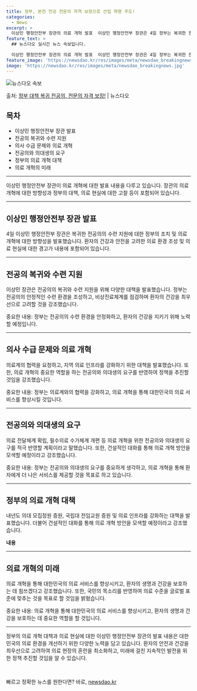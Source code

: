 ```yaml
---
title: 정부, 본전 전공 전문의 자격 보장으로 산업 혁명 주도!
categories:
  - News
excerpt: >
  이상민 행정안전부 장관의 의료 개혁 발표  이상민 행정안전부 장관은 4일 정부는 복귀한 전공의가 정상적으로 …
feature_text: >
  ## 뉴스다오 실시간 뉴스 속보입니다.

  이상민 행정안전부 장관의 의료 개혁 발표  이상민 행정안전부 장관은 4일 정부는 복귀한 전공의가 정상적으로 …
feature_image: 'https://newsdao.kr/res/images/meta/newsdao_breakingnews.jpg'
image: 'https://newsdao.kr/res/images/meta/newsdao_breakingnews.jpg'
---
```


![뉴스다오 속보](https://newsdao.kr/res/images/meta/newsdao_breakingnews.jpg)

<p>출처: <a href="https://newsdao.kr/4594" rel="dofollow">정부 대책 복귀 전공의, 전문의 자격 보장!</a> | 뉴스다오</p>

<h2 data-ke-size="size26">목차</h2>
<ul>
    <li>이상민 행정안전부 장관 발표</li>
    <li>전공의 복귀와 수련 지원</li>
    <li>의사 수급 문제와 의료 개혁</li>
    <li>전공의와 의대생의 요구</li>
    <li>정부의 의료 개혁 대책</li>
    <li>의료 개혁의 미래</li>
</ul>
<hr>
<p data-ke-size="size16">이상민 행정안전부 장관이 의료 개혁에 대한 발표 내용을 다루고 있습니다. 장관의 의료 개혁에 대한 방향성과 정부의 대책, 의료 현실에 대한 고찰 등이 포함되어 있습니다.</p>
<hr>
<h2 data-ke-size="size26">이상민 행정안전부 장관 발표</h2>
<p data-ke-size="size16">4일 이상민 행정안전부 장관은 복귀한 전공의의 수련 지원에 대한 정부의 조치 및 의료개혁에 대한 방향성을 발표했습니다. 환자의 건강과 안전을 고려한 의료 환경 조성 및 의료 현실에 대한 경고가 내용에 포함되어 있습니다.</p>
<hr>
<h2 data-ke-size="size26">전공의 복귀와 수련 지원</h2>
<p data-ke-size="size16">이상민 장관은 전공의의 복귀와 수련 지원을 위해 다양한 대책을 발표했습니다. 정부는 전공의의 안정적인 수련 환경을 조성하고, 비상진료체계를 점검하며 환자의 건강을 최우선으로 고려할 것을 강조했습니다.</p>
<p data-ke-size="size16">중요한 내용: 정부는 전공의의 수련 환경을 안정화하고, 환자의 건강을 지키기 위해 노력할 예정입니다.</p>
<hr>
<h2 data-ke-size="size26">의사 수급 문제와 의료 개혁</h2>
<p data-ke-size="size16">의료계의 협력을 요청하고, 지역 의료 인프라를 강화하기 위한 대책을 발표했습니다. 또한, 의료 개혁의 중요한 역할을 하는 전공의와 의대생의 요구를 반영하여 정책을 추진할 것임을 강조했습니다.</p>
<p data-ke-size="size16">중요한 내용: 정부는 의료계와의 협력을 강화하고, 의료 개혁을 통해 대한민국의 의료 서비스를 향상시킬 것입니다.</p>
<hr>
<h2 data-ke-size="size26">전공의와 의대생의 요구</h2>
<p data-ke-size="size16">의료 전달체계 확립, 필수의료 수가체계 개편 등 의료 개혁을 위한 전공의와 의대생의 요구를 적극 반영할 계획이라고 말했습니다. 또한, 건설적인 대화를 통해 의료 개혁 방안을 모색할 예정이라고 강조했습니다.</p>
<p data-ke-size="size16">중요한 내용: 정부는 전공의와 의대생의 요구를 중요하게 생각하고, 의료 개혁을 통해 환자에게 더 나은 서비스를 제공할 것을 목표로 하고 있습니다.</p>
<hr>
<h2 data-ke-size="size26">정부의 의료 개혁 대책</h2>
<p data-ke-size="size16">내년도 의대 모집정원 증원, 국립대 전임교원 증원 및 의료 인프라를 강화하는 대책을 발표했습니다. 더불어 건설적인 대화를 통해 의료 개혁 방안을 모색할 예정이라고 강조했습니다.</p>
<td style="text-align: center; height: 17px;"><b>내용</b></td>
<hr>
<h2 data-ke-size="size26">의료 개혁의 미래</h2>
<p data-ke-size="size16">의료 개혁을 통해 대한민국의 의료 서비스를 향상시키고, 환자의 생명과 건강을 보호하는 데 힘쓰겠다고 강조했습니다. 또한, 국민의 목소리를 반영하여 의료 수준을 글로벌 표준에 맞추는 것을 목표로 할 것임을 밝혔습니다.</p>
<p data-ke-size="size16">중요한 내용: 의료 개혁을 통해 대한민국의 의료 서비스를 향상시키고, 환자의 생명과 건강을 보호하는 데 중요한 역할을 할 것입니다.</p>
<hr>
<p data-ke-size="size16">정부의 의료 개혁 대책과 의료 현실에 대한 이상민 행정안전부 장관의 발표 내용은 대한민국의 의료 환경을 개선하기 위한 다양한 노력을 담고 있습니다. 환자의 안전과 건강을 최우선으로 고려하여 의료 현장의 혼란을 최소화하고, 미래에 걸친 지속적인 발전을 위한 정책 추진할 것임을 알 수 있습니다.</p>
<p data-ke-size="size16">&nbsp;</p> 

빠르고 정확한 뉴스를 원한다면? 바로, <a href="https://newsdao.kr" rel="dofollow">newsdao.kr</a>



